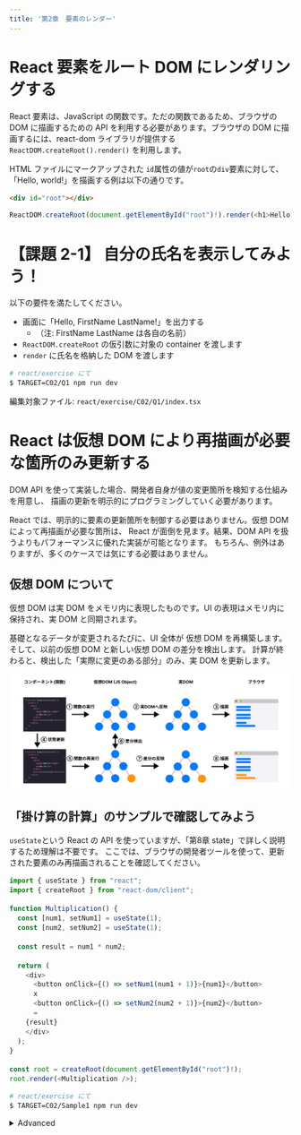 ```yaml
---
title: '第2章　要素のレンダー'
---
```


# React 要素をルート DOM にレンダリングする

React 要素は、JavaScript の関数です。ただの関数であるため、ブラウザの DOM に描画するための API を利用する必要があります。ブラウザの DOM に描画するには、react-dom ライブラリが提供する `ReactDOM.createRoot().render()` を利用します。

HTML ファイルにマークアップされた `id`属性の値が`root`の`div`要素に対して、「Hello, world!」を描画する例は以下の通りです。

```html
<div id="root"></div>
```

```javascript
ReactDOM.createRoot(document.getElementById("root")!).render(<h1>Hello, world!</h1>);
```

# 【課題 2-1】 自分の氏名を表示してみよう！

以下の要件を満たしてください。

- 画面に「Hello, FirstName LastName!」を出力する
  - （注: FirstName LastName は各自の名前）
- `ReactDOM.createRoot` の仮引数に対象の container を渡します
- `render` に氏名を格納した DOM を渡します

```bash
# react/exercise にて
$ TARGET=C02/Q1 npm run dev
```

編集対象ファイル: `react/exercise/C02/Q1/index.tsx`

# React は仮想 DOM により再描画が必要な箇所のみ更新する

DOM API を使って実装した場合、開発者自身が値の変更箇所を検知する仕組みを用意し、
描画の更新を明示的にプログラミングしていく必要があります。

React では、明示的に要素の更新箇所を制御する必要はありません。仮想 DOM によって再描画が必要な箇所は、
React が面倒を見ます。結果、DOM API を扱うよりもパフォーマンスに優れた実装が可能となります。
もちろん、例外はありますが、多くのケースでは気にする必要はありません。

## 仮想 DOM について

仮想 DOM は実 DOM をメモリ内に表現したものです。UI の表現はメモリ内に保持され、実 DOM と同期されます。

基礎となるデータが変更されるたびに、UI 全体が 仮想 DOM を再構築します。
そして、以前の仮想 DOM と新しい仮想 DOM の差分を検出します。
計算が終わると、検出した「実際に変更のある部分」のみ、実 DOM を更新します。

![仮想DOMのイメージ](./02_lesson2-1.png)

## 「掛け算の計算」のサンプルで確認してみよう

`useState`という React の API を使っていますが、「第8章 state」で詳しく説明するため理解は不要です。
ここでは、ブラウザの開発者ツールを使って、更新された要素のみ再描画されることを確認してください。

```javascript
import { useState } from "react";
import { createRoot } from "react-dom/client";

function Multiplication() {
  const [num1, setNum1] = useState(1);
  const [num2, setNum2] = useState(1);

  const result = num1 * num2;

  return (
    <div>
      <button onClick={() => setNum1(num1 + 1)}>{num1}</button>
      x
      <button onClick={() => setNum2(num2 + 1)}>{num2}</button>
      =
    {result}
    </div>
  );
}

const root = createRoot(document.getElementById("root")!);
root.render(<Multiplication />);
```

```bash
# react/exercise にて
$ TARGET=C02/Sample1 npm run dev
```

<details><summary>Advanced</summary>

もしも React に頼らず vanillajs で記述すると、このようになります。

```javascript
function renderCalculator() {
  let num1 = 1;
  let num2 = 1;

  const root = document.getElementById("root");
  root.innerHTML = `
    <div>
      <button>${num1}</button>
      x
      <button>${num2}</button>
      =
      <span>${num1 * num2}</span>
    </div>
  `;

  const [button1, button2] = root.querySelectorAll("button");
  const resultSpan = root.querySelector("span");

  const update = () => {
    button1.textContent = num1;
    button2.textContent = num2;
    resultSpan.textContent = num1 * num2;
  };

  button1.addEventListener("click", () => {
    num1++;
    update();
  });

  button2.addEventListener("click", () => {
    num2++;
    update();
  });
}

renderCalculator();

```

</details>
